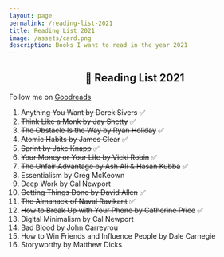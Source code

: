 ```yaml
---	
layout: page
permalink: /reading-list-2021
title: Reading List 2021
image: /assets/card.png
description: Books I want to read in the year 2021
---
```

<h2 style="text-align:center;" >📗 Reading List 2021</h2>
<p class="text-center" >Follow me on <a href="https://www.goodreads.com/vyshnav">Goodreads</a></p>

1. ~~Anything You Want by Derek Sivers~~ ✅
2. ~~Think Like a Monk by Jay Shetty~~ ✅
3. ~~The Obstacle Is the Way by Ryan Holiday~~ ✅
4. ~~Atomic Habits by James Clear~~ ✅
5. ~~Sprint by Jake Knapp~~ ✅
6. ~~Your Money or Your Life by Vicki Robin~~ ✅
7. ~~The Unfair Advantage by Ash Ali & Hasan Kubba~~ ✅
8. Essentialism by Greg McKeown
9. Deep Work by Cal Newport
10. ~~Getting Things Done by David Allen~~ ✅
11. ~~The Almanack of Naval Ravikant~~ ✅
12. ~~How to Break Up with Your Phone by Catherine Price~~ ✅
13. Digital Minimalism by Cal Newport
14. Bad Blood by John Carreyrou
15. How to Win Friends and Influence People by Dale Carnegie
16. Storyworthy by Matthew Dicks